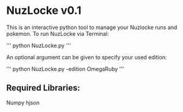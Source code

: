 # NuzLocke v0.1
This is an interactive python tool to manage your Nuzlocke runs and pokemon.
To run NuzLocke via Terminal:

'''
python NuzLocke.py
'''

An optional argument can be given to specify your used edition:

'''
python NuzLocke.py -edition OmegaRuby
'''

## Required Libraries:
Numpy
hjson




